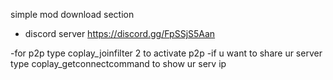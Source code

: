 simple mod download section
- discord server https://discord.gg/FpSSjS5Aan

-for p2p type coplay_joinfilter 2 to activate p2p 
-if u want to share ur server type  coplay_getconnectcommand to show ur serv ip
